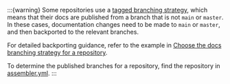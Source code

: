 :::{warning}
Some repositories use a [tagged branching strategy](/contribute/branching-strategy.md), which means that their docs are published from a branch that is not `main` or `master`. In these cases, documentation changes need to be made to `main` or `master`, and then backported to the relevant branches.

For detailed backporting guidance, refer to the example in [Choose the docs branching strategy for a repository](/contribute/branching-strategy.md#workflow-2-tagged).

To determine the published branches for a repository, find the repository in [assembler.yml](https://github.com/elastic/docs-builder/blob/main/src/tooling/docs-assembler/assembler.yml).
:::
